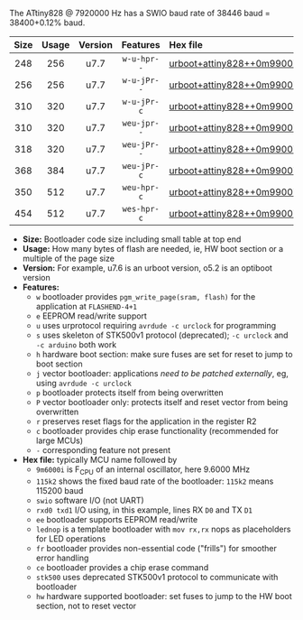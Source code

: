 The ATtiny828 @ 7920000 Hz has a SWIO baud rate of 38446 baud = 38400+0.12% baud.

|Size|Usage|Version|Features|Hex file|
|:-:|:-:|:-:|:-:|:--|
|248|256|u7.7|`w-u-hpr--`|[urboot+attiny828++0m9900i++++4k8_swio_rxc2_txc3_lednop_hw.hex](https://raw.githubusercontent.com/stefanrueger/urboot.hex/main/mcus/attiny828/internal_oscillator/fint++0m9900_Hz/br++++4k8_bps/urboot+attiny828++0m9900i++++4k8_swio_rxc2_txc3_lednop_hw.hex)|
|256|256|u7.7|`w-u-jPr--`|[urboot+attiny828++0m9900i++++4k8_swio_rxc2_txc3.hex](https://raw.githubusercontent.com/stefanrueger/urboot.hex/main/mcus/attiny828/internal_oscillator/fint++0m9900_Hz/br++++4k8_bps/urboot+attiny828++0m9900i++++4k8_swio_rxc2_txc3.hex)|
|310|320|u7.7|`w-u-jPr-c`|[urboot+attiny828++0m9900i++++4k8_swio_rxc2_txc3_lednop_fr_ce.hex](https://raw.githubusercontent.com/stefanrueger/urboot.hex/main/mcus/attiny828/internal_oscillator/fint++0m9900_Hz/br++++4k8_bps/urboot+attiny828++0m9900i++++4k8_swio_rxc2_txc3_lednop_fr_ce.hex)|
|310|320|u7.7|`weu-jpr--`|[urboot+attiny828++0m9900i++++4k8_swio_rxc2_txc3_ee_lednop.hex](https://raw.githubusercontent.com/stefanrueger/urboot.hex/main/mcus/attiny828/internal_oscillator/fint++0m9900_Hz/br++++4k8_bps/urboot+attiny828++0m9900i++++4k8_swio_rxc2_txc3_ee_lednop.hex)|
|318|320|u7.7|`weu-jPr--`|[urboot+attiny828++0m9900i++++4k8_swio_rxc2_txc3_ee.hex](https://raw.githubusercontent.com/stefanrueger/urboot.hex/main/mcus/attiny828/internal_oscillator/fint++0m9900_Hz/br++++4k8_bps/urboot+attiny828++0m9900i++++4k8_swio_rxc2_txc3_ee.hex)|
|368|384|u7.7|`weu-jPr-c`|[urboot+attiny828++0m9900i++++4k8_swio_rxc2_txc3_ee_lednop_fr_ce.hex](https://raw.githubusercontent.com/stefanrueger/urboot.hex/main/mcus/attiny828/internal_oscillator/fint++0m9900_Hz/br++++4k8_bps/urboot+attiny828++0m9900i++++4k8_swio_rxc2_txc3_ee_lednop_fr_ce.hex)|
|350|512|u7.7|`weu-hpr-c`|[urboot+attiny828++0m9900i++++4k8_swio_rxc2_txc3_ee_lednop_fr_ce_hw.hex](https://raw.githubusercontent.com/stefanrueger/urboot.hex/main/mcus/attiny828/internal_oscillator/fint++0m9900_Hz/br++++4k8_bps/urboot+attiny828++0m9900i++++4k8_swio_rxc2_txc3_ee_lednop_fr_ce_hw.hex)|
|454|512|u7.7|`wes-hpr-c`|[urboot+attiny828++0m9900i++++4k8_swio_rxc2_txc3_ee_lednop_fr_ce_stk500_hw.hex](https://raw.githubusercontent.com/stefanrueger/urboot.hex/main/mcus/attiny828/internal_oscillator/fint++0m9900_Hz/br++++4k8_bps/urboot+attiny828++0m9900i++++4k8_swio_rxc2_txc3_ee_lednop_fr_ce_stk500_hw.hex)|

- **Size:** Bootloader code size including small table at top end
- **Usage:** How many bytes of flash are needed, ie, HW boot section or a multiple of the page size
- **Version:** For example, u7.6 is an urboot version, o5.2 is an optiboot version
- **Features:**
  + `w` bootloader provides `pgm_write_page(sram, flash)` for the application at `FLASHEND-4+1`
  + `e` EEPROM read/write support
  + `u` uses urprotocol requiring `avrdude -c urclock` for programming
  + `s` uses skeleton of STK500v1 protocol (deprecated); `-c urclock` and `-c arduino` both work
  + `h` hardware boot section: make sure fuses are set for reset to jump to boot section
  + `j` vector bootloader: applications *need to be patched externally*, eg, using `avrdude -c urclock`
  + `p` bootloader protects itself from being overwritten
  + `P` vector bootloader only: protects itself and reset vector from being overwritten
  + `r` preserves reset flags for the application in the register R2
  + `c` bootloader provides chip erase functionality (recommended for large MCUs)
  + `-` corresponding feature not present
- **Hex file:** typically MCU name followed by
  + `9m6000i` is F<sub>CPU</sub> of an internal oscillator, here 9.6000 MHz
  + `115k2` shows the fixed baud rate of the bootloader: `115k2` means 115200 baud
  + `swio` software I/O (not UART)
  + `rxd0 txd1` I/O using, in this example, lines RX `D0` and TX `D1`
  + `ee` bootloader supports EEPROM read/write
  + `lednop` is a template bootloader with `mov rx,rx` nops as placeholders for LED operations
  + `fr` bootloader provides non-essential code ("frills") for smoother error handling
  + `ce` bootloader provides a chip erase command
  + `stk500` uses deprecated STK500v1 protocol to communicate with bootloader
  + `hw` hardware supported bootloader: set fuses to jump to the HW boot section, not to reset vector

